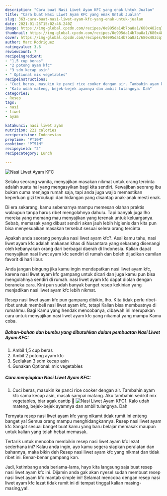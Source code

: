 ```yaml
---
description: "Cara buat Nasi Liwet Ayam KFC yang enak Untuk Jualan"
title: "Cara buat Nasi Liwet Ayam KFC yang enak Untuk Jualan"
slug: 363-cara-buat-nasi-liwet-ayam-kfc-yang-enak-untuk-jualan
date: 2021-01-25T15:02:46.240Z
image: https://img-global.cpcdn.com/recipes/0e995da14b7ba8a1/680x482cq70/nasi-liwet-ayam-kfc-foto-resep-utama.jpg
thumbnail: https://img-global.cpcdn.com/recipes/0e995da14b7ba8a1/680x482cq70/nasi-liwet-ayam-kfc-foto-resep-utama.jpg
cover: https://img-global.cpcdn.com/recipes/0e995da14b7ba8a1/680x482cq70/nasi-liwet-ayam-kfc-foto-resep-utama.jpg
author: Marc Rodriguez
ratingvalue: 3.6
reviewcount: 7
recipeingredient:
- "1,5 cup beras"
- "2 potong ayam kfc"
- "3 sdm kecap asin"
- " Optional mix vegetables"
recipeinstructions:
- "Cuci beras, masukin ke panci rice cooker dengan air. Tambahin ayam kfc sama kecap asin, masak sampai matang. Aku tambahin sedikit mix vegetables, biar agak cantip 🌈"
- "Kalo udah mateng, bejek-bejek ayamnya dan ambil tulangnya. Dah"
categories:
- Resep
tags:
- nasi
- liwet
- ayam

katakunci: nasi liwet ayam 
nutrition: 221 calories
recipecuisine: Indonesian
preptime: "PT10M"
cooktime: "PT51M"
recipeyield: "2"
recipecategory: Lunch

---
```



![Nasi Liwet Ayam KFC](https://img-global.cpcdn.com/recipes/0e995da14b7ba8a1/680x482cq70/nasi-liwet-ayam-kfc-foto-resep-utama.jpg)

Selaku seorang wanita, menyajikan masakan nikmat untuk orang tercinta adalah suatu hal yang mengasyikan bagi kita sendiri. Kewajiban seorang ibu bukan cuma menjaga rumah saja, tapi anda juga wajib memastikan keperluan gizi tercukupi dan hidangan yang disantap anak-anak mesti enak.

Di era  sekarang, kamu sebenarnya mampu memesan olahan praktis walaupun tanpa harus ribet mengolahnya dahulu. Tapi banyak juga lho mereka yang memang mau menyajikan yang terenak untuk keluarganya. Sebab, memasak yang dibuat sendiri akan jauh lebih higienis dan kita pun bisa menyesuaikan masakan tersebut sesuai selera orang tercinta. 



Apakah anda seorang penyuka nasi liwet ayam kfc?. Asal kamu tahu, nasi liwet ayam kfc adalah makanan khas di Nusantara yang sekarang disenangi oleh kebanyakan orang dari berbagai daerah di Indonesia. Kalian dapat menyajikan nasi liwet ayam kfc sendiri di rumah dan boleh dijadikan camilan favorit di hari libur.

Anda jangan bingung jika kamu ingin mendapatkan nasi liwet ayam kfc, karena nasi liwet ayam kfc gampang untuk dicari dan juga kamu pun bisa mengolahnya sendiri di rumah. nasi liwet ayam kfc dapat diolah dengan beraneka cara. Kini pun sudah banyak banget resep kekinian yang menjadikan nasi liwet ayam kfc lebih nikmat.

Resep nasi liwet ayam kfc pun gampang dibikin, lho. Kita tidak perlu ribet-ribet untuk membeli nasi liwet ayam kfc, tetapi Kalian bisa membuatnya di rumahmu. Bagi Kamu yang hendak mencobanya, dibawah ini merupakan cara untuk menyajikan nasi liwet ayam kfc yang nikamat yang mampu Kamu coba.

<!--inarticleads1-->

##### Bahan-bahan dan bumbu yang dibutuhkan dalam pembuatan Nasi Liwet Ayam KFC:

1. Ambil 1,5 cup beras
1. Ambil 2 potong ayam kfc
1. Sediakan 3 sdm kecap asin
1. Gunakan  Optional: mix vegetables




<!--inarticleads2-->

##### Cara menyiapkan Nasi Liwet Ayam KFC:

1. Cuci beras, masukin ke panci rice cooker dengan air. Tambahin ayam kfc sama kecap asin, masak sampai matang. Aku tambahin sedikit mix vegetables, biar agak cantip 🌈
<img src="https://img-global.cpcdn.com/steps/62b62151a95647c7/160x128cq70/nasi-liwet-ayam-kfc-langkah-memasak-1-foto.jpg" alt="Nasi Liwet Ayam KFC">1. Kalo udah mateng, bejek-bejek ayamnya dan ambil tulangnya. Dah




Ternyata resep nasi liwet ayam kfc yang nikamt tidak rumit ini enteng banget ya! Semua orang mampu menghidangkannya. Resep nasi liwet ayam kfc Sangat sesuai banget buat kamu yang baru belajar memasak maupun untuk kalian yang telah hebat memasak.

Tertarik untuk mencoba membikin resep nasi liwet ayam kfc lezat sederhana ini? Kalau anda ingin, ayo kamu segera siapkan peralatan dan bahannya, maka bikin deh Resep nasi liwet ayam kfc yang nikmat dan tidak ribet ini. Benar-benar gampang kan. 

Jadi, ketimbang anda berlama-lama, hayo kita langsung saja buat resep nasi liwet ayam kfc ini. Dijamin anda gak akan nyesel sudah membuat resep nasi liwet ayam kfc mantab simple ini! Selamat mencoba dengan resep nasi liwet ayam kfc lezat tidak rumit ini di tempat tinggal kalian masing-masing,ya!.

